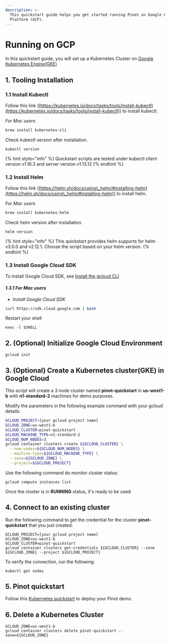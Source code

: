 ```yaml
---
description: >-
  This quickstart guide helps you get started running Pinot on Google Cloud
  Platform (GCP).
---
```


# Running on GCP

In this quickstart guide, you will set up a Kubernetes Cluster on [Google Kubernetes Engine(GKE)](https://cloud.google.com/kubernetes-engine)

## 1. Tooling Installation

### **1.1 Install Kubectl**

Follow this link ([https://kubernetes.io/docs/tasks/tools/install-kubectl](https://kubernetes.io/docs/tasks/tools/install-kubectl)) to install kubectl.

_For Mac users_

```bash
brew install kubernetes-cli
```

Check kubectl version after installation.

```
kubectl version
```

{% hint style="info" %}
Quickstart scripts are tested under kubectl client version v1.16.3 and server version v1.13.12
{% endhint %}

### **1.2 Install Helm**

Follow this link ([https://helm.sh/docs/using\_helm/#installing-helm](https://helm.sh/docs/using\_helm/#installing-helm)) to install helm.

_For Mac users_

```bash
brew install kubernetes-helm
```

Check helm version after installation.

```
helm version
```

{% hint style="info" %}
This quickstart provides helm supports for helm v3.0.0 and v2.12.1. Choose the script based on your helm version.
{% endhint %}

### **1.3 Install Google Cloud SDK**

To install Google Cloud SDK, see [Install the gcloud CLI](https://cloud.google.com/sdk/docs/install)

#### _1.3.1 For Mac users_

* _Install Google Cloud SDK_

```bash
curl https://sdk.cloud.google.com | bash
```

Restart your shell

```
exec -l $SHELL
```

## **2. (Optional) Initialize Google Cloud Environment**

```
gcloud init
```

## 3. (Optional) Create a Kubernetes cluster(GKE) in Google Cloud

This script will create a 3 node cluster named **pinot-quickstart** in **us-west1-b** with **n1-standard-2** machines for demo purposes.

Modify the parameters in the following example command with your gcloud details:

```bash
GCLOUD_PROJECT=[your gcloud project name]
GCLOUD_ZONE=us-west1-b
GCLOUD_CLUSTER=pinot-quickstart
GCLOUD_MACHINE_TYPE=n1-standard-2
GCLOUD_NUM_NODES=3
gcloud container clusters create ${GCLOUD_CLUSTER} \
  --num-nodes=${GCLOUD_NUM_NODES} \
  --machine-type=${GCLOUD_MACHINE_TYPE} \
  --zone=${GCLOUD_ZONE} \
  --project=${GCLOUD_PROJECT}
```

Use the following command do monitor cluster status:

```
gcloud compute instances list
```

Once the cluster is in **RUNNING** status, it's ready to be used.

## **4. Connect to an existing cluster**

Run the following command to get the credential for the cluster **pinot-quickstart** that you just created:

```
GCLOUD_PROJECT=[your gcloud project name]
GCLOUD_ZONE=us-west1-b
GCLOUD_CLUSTER=pinot-quickstart
gcloud container clusters get-credentials ${GCLOUD_CLUSTER} --zone ${GCLOUD_ZONE} --project ${GCLOUD_PROJECT}
```

To verify the connection, run the following:

```
kubectl get nodes
```

## 5. Pinot quickstart

Follow this [Kubernetes quickstart](../kubernetes-quickstart.md) to deploy your Pinot demo.

## 6. Delete a Kubernetes Cluster

```
GCLOUD_ZONE=us-west1-b
gcloud container clusters delete pinot-quickstart --zone=${GCLOUD_ZONE}
```
